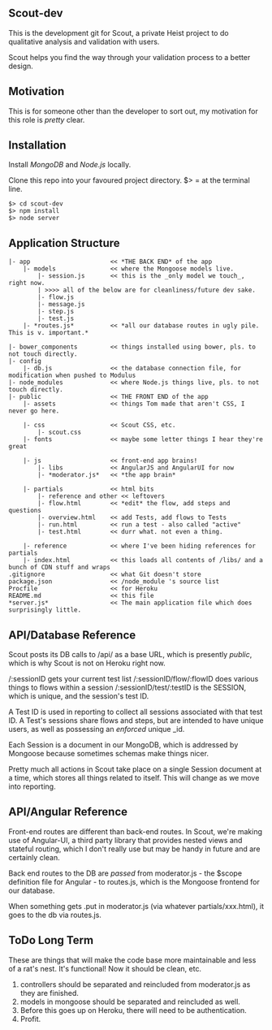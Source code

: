 ## Scout-dev

This is the development git for Scout, a private Heist project to do qualitative analysis and validation with users. 

Scout helps you find the way through your validation process to a better design.

## Motivation

This is for someone other than the developer to sort out, my motivation for this role is _pretty_ clear.

## Installation

Install *MongoDB* and *Node.js* locally.

Clone this repo into your favoured project directory. $> = at the terminal line.

```
$> cd scout-dev
$> npm install
$> node server
```

## Application Structure
```
|- app						<< *THE BACK END* of the app
	|- models	  			<< where the Mongoose models live.
		|- session.js 		<< this is the _only model we touch_, right now.
		| >>>> all of the below are for cleanliness/future dev sake.
		|- flow.js
		|- message.js
		|- step.js
		|- test.js
	|- *routes.js* 			<< *all our database routes in ugly pile. This is v. important.*

|- bower_components 		<< things installed using bower, pls. to not touch directly.
|- config
	|- db.js 				<< the database connection file, for modification when pushed to Modulus
|- node_modules 			<< where Node.js things live, pls. to not touch directly.
|- public					<< THE FRONT END of the app
	|- assets				<< things Tom made that aren't CSS, I never go here.

	|- css					<< Scout CSS, etc.
		|- scout.css
	|- fonts				<< maybe some letter things I hear they're great

	|- js					<< front-end app brains!
		|- libs				<< AngularJS and AngularUI for now
		|- *moderator.js* 	<< *the app brain*

	|- partials				<< html bits
		|- reference and other << leftovers
		|- flow.html 		<< *edit* the flow, add steps and questions
		|- overview.html 	<< add Tests, add flows to Tests
		|- run.html 		<< run a test - also called "active"
		|- test.html 		<< durr what. not even a thing.

	|- reference			<< where I've been hiding references for partials
	|- index.html 			<< this loads all contents of /libs/ and a bunch of CDN stuff and wraps 
.gitignore 					<< what Git doesn't store
package.json 				<< /node_module 's source list
Procfile 					<< for Heroku
README.md 					<< this file
*server.js* 				<< The main application file which does surprisingly little.
```

## API/Database Reference

Scout posts its DB calls to /api/ as a base URL, which is presently _public_, which is why Scout is not on Heroku right now.

/:sessionID gets your current test list
/:sessionID/flow/:flowID does various things to flows within a session
/:sessionID/test/:testID is the SESSION, which is unique, and the session's test ID.

A Test ID is used in reporting to collect all sessions associated with that test ID.
A Test's sessions share flows and steps, but are intended to have unique users, as well as possessing an _enforced_ unique _id. 

Each Session is a document in our MongoDB, which is addressed by Mongoose because sometimes schemas make things nicer.

Pretty much all actions in Scout take place on a single Session document at a time, which stores all things related to itself. This will change as we move into reporting.

## API/Angular Reference 
Front-end routes are different than back-end routes. In Scout, we're making use of Angular-UI, a third party library that provides nested views and stateful routing, which I don't really use but may be handy in future and are certainly clean.

Back end routes to the DB are _passed_ from moderator.js - the $scope definition file for Angular - to routes.js, which is the Mongoose frontend for our database.

When something gets .put in moderator.js (via whatever partials/xxx.html), it goes to the db via routes.js.

## ToDo Long Term

These are things that will make the code base more maintainable and less of a rat's nest. It's functional! Now it should be clean, etc.

1. controllers should be separated and reincluded from moderator.js as they are finished.
2. models in mongoose should be separated and reincluded as well.
3. Before this goes up on Heroku, there will need to be authentication.
4. Profit.


